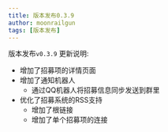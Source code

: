```yaml
---
title: 版本发布0.3.9
author: moonrailgun
tags: [版本发布]
---
```


版本发布`v0.3.9` 更新说明:

- 增加了招募项的详情页面
- 增加了通知机器人
  - 通过QQ机器人将招募信息同步发送到群里
- 优化了招募系统的RSS支持
  - 增加了根链接
  - 增加了单个招募项的连接
